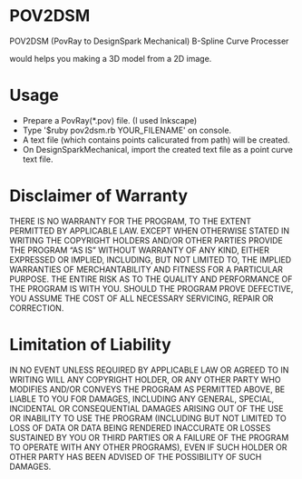 # POV2DSM
POV2DSM (PovRay to DesignSpark Mechanical)  B-Spline Curve Processer

would helps you making a 3D model from a 2D image. 

# Usage
- Prepare a PovRay(*.pov) file. (I used Inkscape)
- Type '$ruby pov2dsm.rb YOUR_FILENAME' on console.
- A text file (which contains points calicurated from path) will be created.
- On DesignSparkMechanical, import the created text file as a point curve text file.

# Disclaimer of Warranty
THERE IS NO WARRANTY FOR THE PROGRAM, TO THE EXTENT PERMITTED BY APPLICABLE LAW. EXCEPT WHEN OTHERWISE STATED IN WRITING THE COPYRIGHT HOLDERS AND/OR OTHER PARTIES PROVIDE THE PROGRAM “AS IS” WITHOUT WARRANTY OF ANY KIND, EITHER EXPRESSED OR IMPLIED, INCLUDING, BUT NOT LIMITED TO, THE IMPLIED WARRANTIES OF MERCHANTABILITY AND FITNESS FOR A PARTICULAR PURPOSE. THE ENTIRE RISK AS TO THE QUALITY AND PERFORMANCE OF THE PROGRAM IS WITH YOU. SHOULD THE PROGRAM PROVE DEFECTIVE, YOU ASSUME THE COST OF ALL NECESSARY SERVICING, REPAIR OR CORRECTION.

# Limitation of Liability
IN NO EVENT UNLESS REQUIRED BY APPLICABLE LAW OR AGREED TO IN WRITING WILL ANY COPYRIGHT HOLDER,  OR ANY OTHER PARTY WHO MODIFIES AND/OR CONVEYS THE PROGRAM AS PERMITTED ABOVE, BE LIABLE TO YOU FOR DAMAGES, INCLUDING ANY GENERAL, SPECIAL, INCIDENTAL OR CONSEQUENTIAL DAMAGES ARISING OUT OF THE USE OR INABILITY TO USE THE PROGRAM (INCLUDING BUT NOT LIMITED TO LOSS OF DATA OR DATA BEING RENDERED INACCURATE OR LOSSES SUSTAINED BY YOU OR THIRD PARTIES OR A FAILURE OF THE PROGRAM TO OPERATE WITH ANY OTHER PROGRAMS), EVEN IF SUCH HOLDER OR OTHER PARTY HAS BEEN ADVISED OF THE POSSIBILITY OF SUCH DAMAGES.
